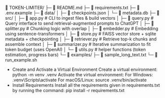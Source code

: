 📁 TOKEN-LIMITER/
├─ 📄 README.md
├─ 📄 requirements.txt
├─ 📄 .env.example
├─ 📁 data/
│  ├─ 📄 checkpoints.json
│  └─ 📄 metadata.db
├─ 📁 src/
│  ├─ 📄 app.py                 # CLI to ingest files & build vectors
│  ├─ 📄 query.py               # Query interface to send retrieval-augmented prompts to ChatGPT
│  ├─ 📄 splitter.py            # Chunking logic with overlap
│  ├─ 📄 embedder.py            # Embedding using sentence-transformers
│  ├─ 📄 store.py               # FAISS vector store + sqlite metadata + checkpointing
│  ├─ 📄 retriever.py           # Retrieve top-k chunks and assemble context
│  ├─ 📄 summarizer.py          # Iterative summarization to fit token budget (uses OpenAI)
│  └─ 📄 utils.py               # helper functions (token estimation, progress bars)
└─ 📁 examples/
   ├─ 📄 sample_long_text.txt
   └─ 📄 run_example.sh



- Create and Activate a Virtual Environment
    Create a virtual environment: python -m venv .venv
    Activate the virtual environment:
        For Windows: .venv\Scripts\activate
        For macOS/Linux: source .venv/bin/activate
- Install Requirements
    Install all the requirements given in requirements.txt by running the command: pip install -r requirements.txt


